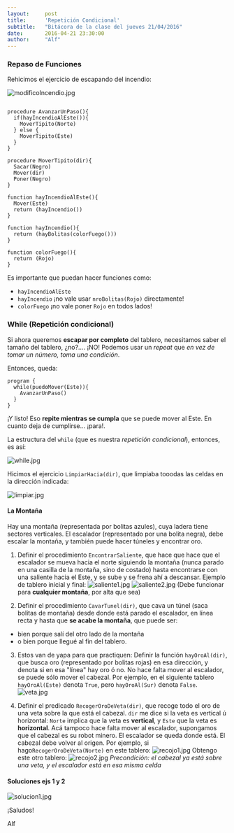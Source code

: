 ```yaml
---
layout:     post
title:      'Repetición Condicional'
subtitle:   "Bitácora de la clase del jueves 21/04/2016"
date:       2016-04-21 23:30:00
author:     "Alf"
---
```


### Repaso de Funciones

Rehicimos el ejercicio de escapando del incendio:

![modificoIncendio.jpg](/img/2016-04-21/modificoIncendio.jpg)

```gbs

procedure AvanzarUnPaso(){
  if(hayIncendioAlEste()){
    MoverTipito(Norte)
  } else {
    MoverTipito(Este)
  }
}

procedure MoverTipito(dir){
  Sacar(Negro)
  Mover(dir)
  Poner(Negro)
}

function hayIncendioAlEste(){
  Mover(Este)
  return (hayIncendio())
}

function hayIncendio(){
  return (hayBolitas(colorFuego()))
}

function colorFuego(){
  return (Rojo)
}

```
Es importante que puedan hacer funciones como:

* `hayIncendioAlEste`
* `hayIncendio` ¡no vale usar `nroBolitas(Rojo)` directamente!
* `colorFuego` ¡no vale poner `Rojo` en todos lados!

### While (Repetición condicional)
Si ahora queremos **escapar por completo** del tablero, necesitamos saber el tamaño del tablero, ¿no?.... ¡NO! Podemos usar un _repeat_ que _en vez de tomar un número, toma una condición_.

Entonces, queda:

```
program {
  while(puedoMover(Este)){
    AvanzarUnPaso()
  }
}
```

¡Y listo! Eso **repite mientras se cumpla** que se puede mover al Este. En cuanto deja de cumplirse... ¡para!.

La estructura del `while` (que es nuestra _repetición condicional_), entonces, es así:

 ![while.jpg](/img/2016-04-21/while.jpg)

Hicimos el ejercicio `LimpiarHacia(dir)`, que limpiaba tooodas las celdas en la dirección indicada:

![limpiar.jpg](/img/2016-04-21/limpiar.jpg)

#### La Montaña
Hay una montaña (representada por bolitas azules), cuya ladera tiene sectores verticales.
El escalador (representado por una bolita negra), debe escalar la montaña, y también puede hacer túneles y encontrar oro.

1. Definir el procedimiento `EncontrarSaliente`, que hace que hace que el escalador se mueva hacia el norte siguiendo la montaña (nunca parado en una casilla de la montaña, sino de costado) hasta encontrarse con una saliente hacia el Este, y se sube y se frena ahí a descansar. Ejemplo de tablero inicial y final:
 ![saliente1.jpg](/img/2016-04-21/saliente1.png) ![saliente2.jpg](/img/2016-04-21/saliente2.png)
 (Debe funcionar para **cualquier montaña**, por alta que sea)

2. Definir el procedimiento `CavarTunel(dir)`, que cava un túnel (saca bolitas de montaña) desde donde está parado el escalador, en línea recta y hasta que **se acabe la montaña**, que puede ser:
* bien porque salí del otro lado de la montaña
* o bien porque llegué al fin del tablero.

3. Estos van de yapa para que practiquen: Definir la función `hayOroAl(dir)`, que busca oro (representado por bolitas rojas) en esa dirección, y denota si en esa "línea" hay oro ó no. No hace falta mover al escalador, se puede sólo mover el cabezal. Por ejemplo, en el siguiente tablero `hayOroAl(Este)` denota `True`, pero `hayOroAl(Sur)` denota `False`.
![veta.jpg](/img/2016-04-21/veta.png)

4. Definir el predicado `RecogerOroDeVeta(dir)`, que recoge todo el oro de una veta sobre la que está el cabezal. `dir` me dice si la veta es vertical ú horizontal: `Norte` implica que la veta es **vertical**, y `Este` que la veta es **horizontal**. Acá tampoco hace falta mover al escalador, supongamos que el cabezal es su robot minero. El escalador se queda donde está. El cabezal debe volver al origen.
Por ejemplo, si hago`RecogerOroDeVeta(Norte)` en este tablero:
![recojo1.jpg](/img/2016-04-21/recojo1.png)
Obtengo este otro tablero:
![recojo2.jpg](/img/2016-04-21/recojo2.png)
_Precondición: el cabezal ya está sobre una veta, y el escalador está en esa misma celda_

#### Soluciones ejs 1 y 2

![solucion1.jpg](/img/2016-04-21/solucion1.jpg)

¡Saludos!

Alf
